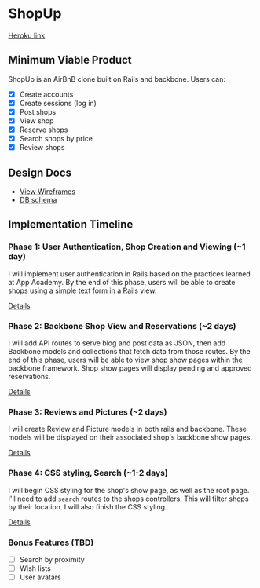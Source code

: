 # ShopUp

[Heroku link][heroku]

[heroku]: http://shopupshopup.herokuapp.com

## Minimum Viable Product
ShopUp is an AirBnB clone built on Rails and backbone. Users can:

- [x] Create accounts
- [x] Create sessions (log in)
- [x] Post shops
- [x] View shop
- [x] Reserve shops
- [x] Search shops by price
- [x] Review shops

## Design Docs
* [View Wireframes][views]
* [DB schema][schema]

[views]: ./docs/views.md
[schema]: ./docs/schema.md

## Implementation Timeline

### Phase 1: User Authentication, Shop Creation and Viewing (~1 day)
I will implement user authentication in Rails based on the practices learned at
App Academy. By the end of this phase, users will be able to create shops using
a simple text form in a Rails view.

[Details][phase-one]

### Phase 2: Backbone Shop View and Reservations (~2 days)
I will add API routes to serve blog and post data as JSON, then add Backbone
models and collections that fetch data from those routes. By the end of this
phase, users will be able to view shop show pages within the backbone framework.
Shop show pages will display pending and approved reservations.

[Details][phase-two]

### Phase 3: Reviews and Pictures (~2 days)
I will create Review and Picture models in both rails and backbone. These models
will be displayed on their associated shop's backbone show pages.

[Details][phase-three]

### Phase 4: CSS styling, Search (~1-2 days)
I will begin CSS styling for the shop's show page, as well as the root page.
I'll need to add `search` routes to the shops controllers. This will filter
shops by their location. I will also finish the CSS styling.

[Details][phase-four]

### Bonus Features (TBD)
- [ ] Search by proximity
- [ ]	Wish lists
- [ ] User avatars

[phase-one]: ./docs/phases/phase1.md
[phase-two]: ./docs/phases/phase2.md
[phase-three]: ./docs/phases/phase3.md
[phase-four]: ./docs/phases/phase4.md
[phase-five]: ./docs/phases/phase5.md
